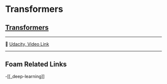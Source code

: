 # Transformers

## [Transformers]()

---

🎥 [Udacity, Video Link](https://youtu.be/P1S1dN1gHmw)

---

## Foam Related Links

-[[_deep-learning]]
